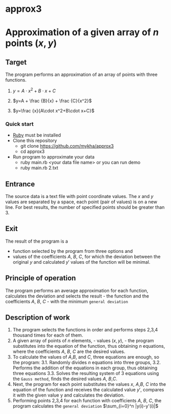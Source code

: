 # approx3
# Approximation of a given array of $n$ points $(x, y)$

## Target
The program performs an approximation of an array of points with three functions.
1. $y = A\cdot x^2+B\cdot x+C$
 
2. $y=A + \frac {B}{x} + \frac {C}{x^2}$

3. $y=\frac {x}{A\cdot x^2+B\cdot x+C}$
### Quick start
* [Ruby](https://www.ruby-lang.org/en/documentation/installation/) must be installed
* Clone this repository
  * git clone https://github.com/mykha/approx3
  * cd approx3
* Run program to approximate your data
  * ruby main.rb  \<your data file name\>
or you can run demo 
  * ruby main.rb 2.txt
## Entrance
The source data is a text file with point coordinate values. The $x$ and $y$ values are separated by a space, each point (pair of values) is on a new line.
For best results, the number of specified points should be greater than 3.
## Exit
The result of the program is a 
+ function selected by the program from three options
and
+ values of the coefficients $A$, $B$, $C$, for which the deviation between the original $y$ and calculated $y'$ values of the function will be minimal.

## Principle of operation
The program performs an average approximation for each function, calculates the deviation and selects the result - the function and the coefficients $A$, $B$, $C$ - with the minimum `general deviation`

## Description of work
1. The program selects the functions in order and performs steps 2,3,4 thousand times for each of them.
2. A given array of points of $n$ elements, - values $(x, y)$, - the program substitutes into the equation of the function, thus obtaining $n$ equations, where the coefficients $A$, $B$, $C$ are the desired values.
3. To calculate the values of $A$,$B$, and $C$, three equations are enough, so the program:
     3.1. Randomly divides $n$ equations into three groups,
     3.2. Performs the addition of the equations in each group, thus obtaining three equations
     3.3. Solves the resulting system of 3 equations using the `Gauss method`, finds the desired values $A$, $B$,$C$.
4. Next, the program for each point substitutes the values $x$, $A$,$B$, $C$ into the equation of the function and receives the calculated value $y '$, compares it with the given value y and calculates the deviation.
5. Performing points 2,3,4 for each function with coefficients $A$, $B$, $C$, the program calculates the `general deviation` $\sum_{i=0}^n |y(i)-y'(i)|$